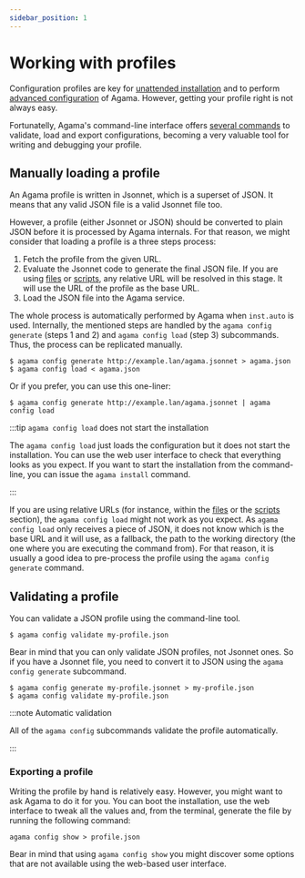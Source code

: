 ```yaml
---
sidebar_position: 1
---
```


# Working with profiles

Configuration profiles are key for [unattended installation](/docs/overview/unattended) and to
perform [advanced configuration](/docs/overview/cli) of Agama. However, getting your profile
right is not always easy.

Fortunatelly, Agama's command-line interface offers [several commands](/docs/user/reference/cli) to
validate, load and export configurations, becoming a very valuable tool for writing and debugging
your profile.

## Manually loading a profile

An Agama profile is written in Jsonnet, which is a superset of JSON. It means that any valid JSON
file is a valid Jsonnet file too.

However, a profile (either Jsonnet or JSON) should be converted to plain JSON before it is processed
by Agama internals. For that reason, we might consider that loading a profile is a three steps
process:

1. Fetch the profile from the given URL.
2. Evaluate the Jsonnet code to generate the final JSON file. If you are using
   [files](../reference/profile/files) or [scripts](../reference/profile/scripts), any relative URL
   will be resolved in this stage. It will use the URL of the profile as the base URL.
3. Load the JSON file into the Agama service.

The whole process is automatically performed by Agama when `inst.auto` is used. Internally, the
mentioned steps are handled by the `agama config generate` (steps 1 and 2) and `agama config load`
(step 3) subcommands. Thus, the process can be replicated manually.

```console
$ agama config generate http://example.lan/agama.jsonnet > agama.json
$ agama config load < agama.json
```

Or if you prefer, you can use this one-liner:

```
$ agama config generate http://example.lan/agama.jsonnet | agama config load
```

:::tip `agama config load` does not start the installation

The `agama config load` just loads the configuration but it does not start the installation. You can
use the web user interface to check that everything looks as you expect. If you want to start the
installation from the command-line, you can issue the `agama install` command.

:::

If you are using relative URLs (for instance, within the [files](../reference/profile/files) or the
[scripts](../reference/profile/scripts) section), the `agama config load` might not work as you
expect. As `agama config load` only receives a piece of JSON, it does not know which is the base URL
and it will use, as a fallback, the path to the working directory (the one where you are executing
the command from). For that reason, it is usually a good idea to pre-process the profile using the
`agama config generate` command.

## Validating a profile

You can validate a JSON profile using the command-line tool.

```console
$ agama config validate my-profile.json
```

Bear in mind that you can only validate JSON profiles, not Jsonnet ones. So if you have a Jsonnet
file, you need to convert it to JSON using the `agama config generate` subcommand.

```console
$ agama config generate my-profile.jsonnet > my-profile.json
$ agama config validate my-profile.json
```

:::note Automatic validation

All of the `agama config` subcommands validate the profile automatically.

:::

### Exporting a profile

Writing the profile by hand is relatively easy. However, you might want to ask Agama to do it for
you. You can boot the installation, use the web interface to tweak all the values and, from the
terminal, generate the file by running the following command:

```console
agama config show > profile.json
```

Bear in mind that using `agama config show` you might discover some options that are not available
using the web-based user interface.
